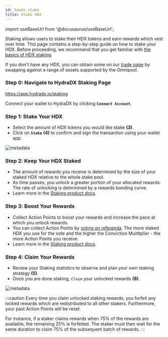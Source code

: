 ```yaml
---
id: howto_stake
title: Stake HDX
---
```


import useBaseUrl from '@docusaurus/useBaseUrl';

Staking allows users to stake their HDX tokens and earn rewards which vest over time. This page contains a step-by-step guide on how to stake your HDX. Before proceeding, we recommend that you get familiar with [the basics of HDX staking](/staking).

If you don't have any HDX, you can obtain some on our [trade page](https://app.hydradx.io/#/trade) by swapping against a range of assets supported by the Omnipool.

### Step 0: Navigate to HydraDX Staking Page

https://app.hydradx.io/staking

Connect your wallet to HydraDX by clicking **`Connect Account`**.

### Step 1: Stake Your HDX

- Select the amount of HDX tokens you would like stake **(3)**.
- Click on **`Stake`** **(4)** to confirm and sign the transaction using your wallet app.

<div style={{textAlign: 'center'}}>
  <img alt="metadata" src={useBaseUrl('/howto_stake/staking_1.jpg')} />
</div>

### Step 2: Keep Your HDX Staked

- The amount of rewards you receive is determined by the size of your staked HDX relative to the whole stake pool.
- As time passes, you unlock a greater portion of your allocated rewards. The rate of unlocking is determined by a rewards bonding curve.
- Learn more in the [Staking product docs](/staking).

### Step 3: Boost Your Rewards

- Collect Action Points to boost your rewards and increase the pace at which you unlock rewards.
- You can collect Action Points by [voting on referenda](https://hydradx.subsquare.io/democracy/referenda). The more staked HDX you use for the vote and the higher the Conviction Multitplier - the more Action Points you receive.
- Learn more in the [Staking product docs](/staking).

### Step 4: Claim Your Rewards

- Review your Staking statistics to observe and plan your own staking strategy **(5)**.
- Once you are done staking, `Claim` your unlocked rewards **(8)**.

<div style={{textAlign: 'center'}}>
  <img alt="metadata" src={useBaseUrl('/howto_stake/staking_2.jpg')} />
</div>

:::caution
Every time you claim unlocked staking rewards, you forfeit any locked rewards which are redistributed to all other stakers. Furthermore, your past Action Points will be reset.

For instance, if a staker claims rewards when 75% of the rewards are available, the remaining 25% is forfeited. The staker must then wait for the same duration to claim 75% of the subsequent batch of rewards.
:::
